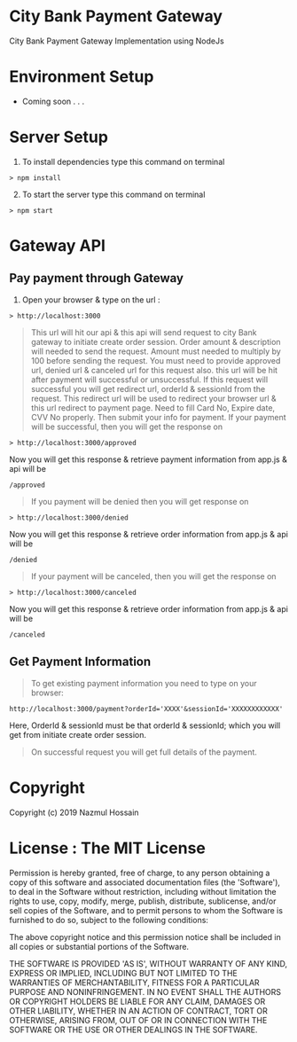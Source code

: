 # City Bank Payment Gateway
City Bank Payment Gateway Implementation using NodeJs

# Environment Setup
- Coming soon . . .

# Server Setup
1. To install dependencies type this command on terminal
 ```
 > npm install
 ```
2. To start the server type this command on terminal
```
> npm start
```

# Gateway API
## Pay payment through Gateway

1. Open your browser & type on the url :
```
> http://localhost:3000
```
> This url will hit our api & this api will send request to city Bank gateway to initiate create order session. Order amount & description will needed to send the request. Amount must needed to multiply by 100 before sending the request. You must need to provide approved url, denied url & canceled url for this request also. this url will be hit after payment will successful or unsuccessful.
> If this request will successful you will get redirect url, orderId & sessionId from the request. This redirect url will be used to redirect your browser url & this url redirect to payment page.
> Need to fill Card No, Expire date, CVV No properly. Then submit your info for payment.
> If your payment will be successful, then you will get the response on
```
> http://localhost:3000/approved
```
Now you will get this response & retrieve payment information from app.js & api will be 
```
/approved
```
> If you payment will be denied then you will get response on
```
> http://localhost:3000/denied
```
Now you will get this response & retrieve order information from app.js & api will be 
```
/denied
```
> If your payment will be canceled, then you will get the response on
```
> http://localhost:3000/canceled
```
Now you will get this response & retrieve order information from app.js & api will be 
```
/canceled
```

## Get Payment Information
> To get existing payment information you need to type on your browser:
```
http://localhost:3000/payment?orderId='XXXX'&sessionId='XXXXXXXXXXXX'
```
Here, OrderId & sessionId must be that orderId & sessionId; which you will get from initiate create order session.
> On successful request you will get full details of the payment. 


# Copyright

Copyright (c) 2019 Nazmul Hossain

# License : The MIT License

Permission is hereby granted, free of charge, to any person obtaining a copy of this software and associated documentation files (the 'Software'), to deal in the Software without restriction, including without limitation the rights to use, copy, modify, merge, publish, distribute, sublicense, and/or sell copies of the Software, and to permit persons to whom the Software is furnished to do so, subject to the following conditions:

The above copyright notice and this permission notice shall be included in all copies or substantial portions of the Software.

THE SOFTWARE IS PROVIDED 'AS IS', WITHOUT WARRANTY OF ANY KIND, EXPRESS OR IMPLIED, INCLUDING BUT NOT LIMITED TO THE WARRANTIES OF MERCHANTABILITY, FITNESS FOR A PARTICULAR PURPOSE AND NONINFRINGEMENT. IN NO EVENT SHALL THE AUTHORS OR COPYRIGHT HOLDERS BE LIABLE FOR ANY CLAIM, DAMAGES OR OTHER LIABILITY, WHETHER IN AN ACTION OF CONTRACT, TORT OR OTHERWISE, ARISING FROM, OUT OF OR IN CONNECTION WITH THE SOFTWARE OR THE USE OR OTHER DEALINGS IN THE SOFTWARE.
